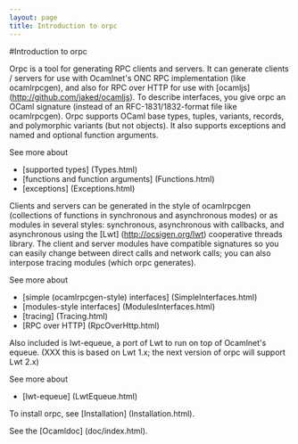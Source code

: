 ```yaml
---
layout: page
title: Introduction to orpc
---
```

#Introduction to orpc

Orpc is a tool for generating RPC clients and servers. It can generate
clients / servers for use with Ocamlnet's ONC RPC implementation (like
ocamlrpcgen), and also for RPC over HTTP for use with
[ocamljs] (http://github.com/jaked/ocamljs). To describe interfaces,
you give orpc an OCaml signature (instead of an RFC-1831/1832-format
file like ocamlrpcgen). Orpc supports OCaml base types, tuples,
variants, records, and polymorphic variants (but not objects). It
also supports exceptions and named and optional function arguments.

See more about

 * [supported types] (Types.html)
 * [functions and function arguments] (Functions.html)
 * [exceptions] (Exceptions.html)

Clients and servers can be generated in the style of ocamlrpcgen
(collections of functions in synchronous and asynchronous modes) or as
modules in several styles: synchronous, asynchronous with callbacks,
and asynchronous using the [Lwt] (http://ocsigen.org/lwt) cooperative
threads library. The client and server modules have compatible
signatures so you can easily change between direct calls and network
calls; you can also interpose tracing modules (which orpc generates).

See more about

 * [simple (ocamlrpcgen-style) interfaces] (SimpleInterfaces.html)
 * [modules-style interfaces] (ModulesInterfaces.html)
 * [tracing] (Tracing.html)
 * [RPC over HTTP] (RpcOverHttp.html)

Also included is lwt-equeue, a port of Lwt to run on top of Ocamlnet's
equeue. (XXX this is based on Lwt 1.x; the next version of orpc will support Lwt 2.x)

See more about

 * [lwt-equeue] (LwtEqueue.html)

To install orpc, see [Installation] (Installation.html).

See the [Ocamldoc] (doc/index.html).
